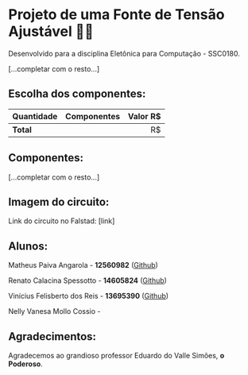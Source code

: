 # Projeto de uma Fonte de Tensão Ajustável 🔋🔌
Desenvolvido para a disciplina Eletônica para Computação - SSC0180.

[...completar com o resto...]

## Escolha dos componentes:
| Quantidade    | Componentes   | Valor R$  |
| ------------- |:-------------:| ---------:|
| **Total**     |               | R$        |

## Componentes:

[...completar com o resto...]

## Imagem do circuito:
Link do circuito no Falstad: [link]

## Alunos:
Matheus Paiva Angarola - **12560982** ([Github](https://github.com/MatheusPaivaa))

Renato Calacina Spessotto - **14605824** ([Github](https://github.com/renatocspessotto))

Vinícius Felisberto dos Reis - **13695390** ([Github](https://github.com/viniciusfreiss))

Nelly Vanesa Mollo Cossio -  

## Agradecimentos:
Agradecemos ao grandioso professor Eduardo do Valle Simões, **o Poderoso**.
